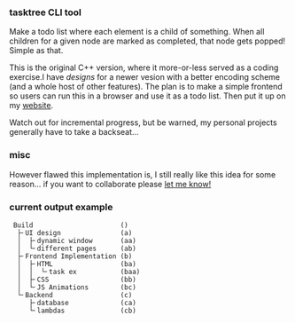 ### tasktree CLI tool

Make a todo list where each element is a child of something. When all children for a given node are marked as completed, that node gets popped! Simple as that.

This is the original C++ version, where it more-or-less served as a coding exercise.I have *designs* for a newer vesion with a better encoding scheme (and a whole host of other features). The plan is to make a simple frontend so users can run this in a browser and use it as a todo list. Then put it up on my [website](bokehbox.us).

Watch out for incremental progress, but be warned, my personal projects generally have to take a backseat...

### misc

However flawed this implementation is, I still really like this idea for some reason... if you want to collaborate please [let me know!](mailto:gkweston@tamu.edu)

### current output example
```
 Build				        ()
  ├╴UI design 			    (a)
  │  ├╴dynamic window 		(aa)
  │  └╴different pages 		(ab)
  ├╴Frontend Implementation	(b)
  │  ├╴HTML			        (ba)
  │  │  └╴task ex		    (baa)
  │  ├╴CSS			        (bb)
  │  └╴JS Animations		(bc)
  └╴Backend			        (c)
     ├╴database			    (ca)
     └╴lambdas			    (cb)
```